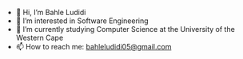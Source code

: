 - 👋 Hi, I’m Bahle Ludidi
- 👀 I’m interested in Software Engineering
- 🌱 I’m currently studying Computer Science at the University of the Western Cape
- 📫 How to reach me: bahleludidi05@gmail.com


<!---
Bahle05/Bahle05 is a ✨ special ✨ repository because its `README.md` (this file) appears on your GitHub profile.
You can click the Preview link to take a look at your changes.
--->
